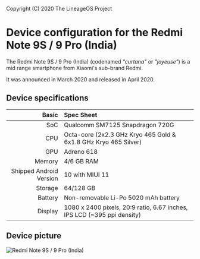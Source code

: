 Copyright (C) 2020 The LineageOS Project

Device configuration for the Redmi Note 9S / 9 Pro (India)
============================================

The Redmi Note 9S / 9 Pro (India) (codenamed _"curtana"_ or _"joyeuse"_) is a mid range smartphone from Xiaomi's sub-brand Redmi.

It was announced in March 2020 and released in April 2020.

## Device specifications

Basic   | Spec Sheet
-------:|:-------------------------
SoC     | Qualcomm SM7125 Snapdragon 720G
CPU     | Octa-core (2x2.3 GHz Kryo 465 Gold & 6x1.8 GHz Kryo 465 Silver)
GPU     | Adreno 618
Memory  | 4/6 GB RAM
Shipped Android Version | 10 with MIUI 11
Storage | 64/128 GB
Battery | Non-removable Li-Po 5020 mAh battery
Display | 1080 x 2400 pixels, 20:9 ratio, 6.67 inches, IPS LCD (~395 ppi density)

## Device picture

![Redmi Note 9S / 9 Pro (India)](https://cdn-files.kimovil.com/default/0004/36/thumb_335718_default_big.jpeg "Redmi Note 9S / 9 Pro (India)")
